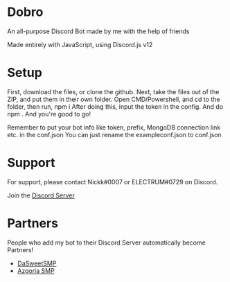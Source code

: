 # Dobro

An all-purpose Discord Bot made by me with the help of friends

Made entirely with JavaScript, using Discord.js v12

# Setup

First, download the files, or clone the github.
Next, take the files out of the ZIP, and put them in their own folder.
Open CMD/Powershell, and cd to the folder, then run, npm i
After doing this, input the token in the config. And do npm .
And you're good to go!

Remember to put your bot info like token, prefix, MongoDB connection link etc. in the conf.json
You can just rename the exampleconf.json to conf.json

# Support

For support, please contact Nickk#0007 or ELECTRUM#0729 on Discord.

Join the [Discord Server](https://discord.gg/AfMDV2NZXP)

# Partners
People who add my bot to their Discord Server automatically become Partners!

- [DaSweetSMP](https://discord.gg/4evHSPqapC)
- [Azgoria SMP](https://discord.gg/gYHM8jcHEB)
